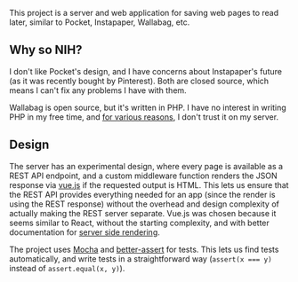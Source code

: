This project is a server and web application for saving web pages to read later, similar to Pocket, Instapaper, Wallabag, etc.

## Why so NIH?

I don't like Pocket's design, and I have concerns about Instapaper's future (as it was recently bought by Pinterest). Both are closed source, which means I can't fix any problems I have with them.

Wallabag is open source, but it's written in PHP. I have no interest in writing PHP in my free time, and [for various reasons](https://eev.ee/blog/2012/04/09/php-a-fractal-of-bad-design/#security), I don't trust it on my server.

## Design

The server has an experimental design, where every page is available as a REST API endpoint, and a custom middleware function renders the JSON response via [vue.js](https://vuejs.org/v2/guide/) if the requested output is HTML. This lets us ensure that the REST API provides everything needed for an app (since the render is using the REST response) without the overhead and design complexity of actually making the REST server separate. Vue.js was chosen because it seems similar to React, without the starting complexity, and with better documentation for [server side rendering](https://vuejs.org/v2/guide/ssr.html).

The project uses [Mocha](https://mochajs.org/) and [better-assert](https://github.com/tj/better-assert) for tests. This lets us find tests automatically, and write tests in a straightforward way (`assert(x === y)` instead of `assert.equal(x, y)`).

